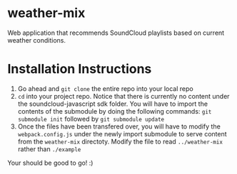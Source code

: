 # weather-mix
Web application that recommends SoundCloud playlists based on current weather conditions.

# Installation Instructions
1. Go ahead and ```git clone``` the entire repo into your local repo
2. ```cd``` into your project repo. Notice that there is currently no content under the soundcloud-javascript sdk folder. 
You will have to import the contents of the submodule by doing the following commands: ```git submodule init``` followed by ```git submodule update```
3. Once the files have been transfered over, you will have to modify the ```webpack.config.js``` under the newly import submodule to serve content from the ```weather-mix``` directoty. Modify the file to read ```../weather-mix``` rather than ```./example```

Your should be good to go! :)
